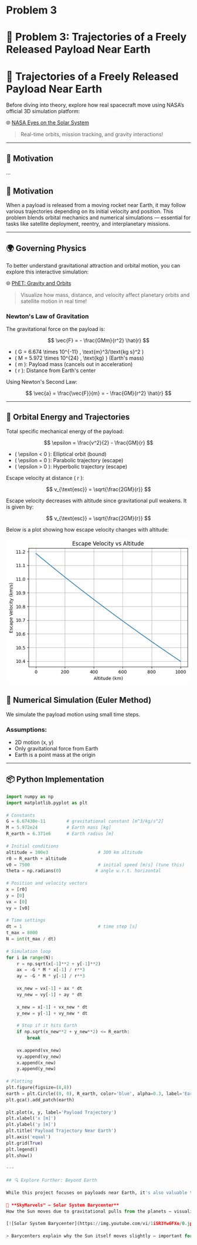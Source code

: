 # Problem 3
# 🚀 Problem 3: Trajectories of a Freely Released Payload Near Earth

# 🚀 Trajectories of a Freely Released Payload Near Earth

Before diving into theory, explore how real spacecraft move using NASA’s official 3D simulation platform:

🌐 [NASA Eyes on the Solar System](https://eyes.nasa.gov/)

> Real-time orbits, mission tracking, and gravity interactions!

---

## 🎯 Motivation
...


## 🎯 Motivation

When a payload is released from a moving rocket near Earth, it may follow various trajectories depending on its initial velocity and position. This problem blends orbital mechanics and numerical simulations — essential for tasks like satellite deployment, reentry, and interplanetary missions.

---

## 🌍 Governing Physics

To better understand gravitational attraction and orbital motion, you can explore this interactive simulation:

🌐 [PhET: Gravity and Orbits](https://phet.colorado.edu/en/simulation/gravity-and-orbits)

> Visualize how mass, distance, and velocity affect planetary orbits and satellite motion in real time!


### Newton's Law of Gravitation

The gravitational force on the payload is:

$$
\vec{F} = - \frac{GMm}{r^2} \hat{r}
$$

- \( G = 6.674 \times 10^{-11} \, \text{m}^3/\text{kg s}^2 \)
- \( M = 5.972 \times 10^{24} \, \text{kg} \) (Earth's mass)
- \( m \): Payload mass (cancels out in acceleration)
- \( r \): Distance from Earth's center

Using Newton's Second Law:

$$
\vec{a} = \frac{\vec{F}}{m} = - \frac{GM}{r^2} \hat{r}
$$

---

## 🌌 Orbital Energy and Trajectories

Total specific mechanical energy of the payload:

$$
\epsilon = \frac{v^2}{2} - \frac{GM}{r}
$$

- \( \epsilon < 0 \): Elliptical orbit (bound)
- \( \epsilon = 0 \): Parabolic trajectory (escape)
- \( \epsilon > 0 \): Hyperbolic trajectory (escape)

Escape velocity at distance \( r \):

$$
v_{\text{esc}} = \sqrt{\frac{2GM}{r}}
$$

Escape velocity decreases with altitude since gravitational pull weakens. It is given by:

$$
v_{\text{esc}} = \sqrt{\frac{2GM}{r}}
$$

Below is a plot showing how escape velocity changes with altitude:

![ Alt Text](888.png)

## 🧮 Numerical Simulation (Euler Method)

We simulate the payload motion using small time steps.

### Assumptions:
- 2D motion (x, y)
- Only gravitational force from Earth
- Earth is a point mass at the origin

---

## 📦 Python Implementation

```python
import numpy as np
import matplotlib.pyplot as plt

# Constants
G = 6.67430e-11        # gravitational constant [m^3/kg/s^2]
M = 5.972e24           # Earth mass [kg]
R_earth = 6.371e6      # Earth radius [m]

# Initial conditions
altitude = 300e3                   # 300 km altitude
r0 = R_earth + altitude
v0 = 7500                          # initial speed [m/s] (tune this)
theta = np.radians(0)             # angle w.r.t. horizontal

# Position and velocity vectors
x = [r0]
y = [0]
vx = [0]
vy = [v0]

# Time settings
dt = 1                             # time step [s]
t_max = 8000
N = int(t_max / dt)

# Simulation loop
for i in range(N):
    r = np.sqrt(x[-1]**2 + y[-1]**2)
    ax = -G * M * x[-1] / r**3
    ay = -G * M * y[-1] / r**3

    vx_new = vx[-1] + ax * dt
    vy_new = vy[-1] + ay * dt

    x_new = x[-1] + vx_new * dt
    y_new = y[-1] + vy_new * dt

    # Stop if it hits Earth
    if np.sqrt(x_new**2 + y_new**2) <= R_earth:
        break

    vx.append(vx_new)
    vy.append(vy_new)
    x.append(x_new)
    y.append(y_new)

# Plotting
plt.figure(figsize=(8,8))
earth = plt.Circle((0, 0), R_earth, color='blue', alpha=0.3, label='Earth')
plt.gca().add_patch(earth)

plt.plot(x, y, label='Payload Trajectory')
plt.xlabel('x [m]')
plt.ylabel('y [m]')
plt.title('Payload Trajectory Near Earth')
plt.axis('equal')
plt.grid(True)
plt.legend()
plt.show()

---

## 🔍 Explore Further: Beyond Earth

While this project focuses on payloads near Earth, it's also valuable to understand more complex gravitational dynamics.

🎥 **SkyMarvels™ – Solar System Barycenter**  
How the Sun moves due to gravitational pulls from the planets — visualized with Celestia.

[![Solar System Barycenter](https://img.youtube.com/vi/1iSR3Yw6FXo/0.jpg)](https://www.youtube.com/watch?v=1iSR3Yw6FXo)

> Barycenters explain why the Sun itself moves slightly — important for understanding motion in multi-body systems.
